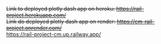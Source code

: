 ~~Link to deployed plotly dash app on heroku: https://rail-project.herokuapp.com/~~  
~~Link do deployed plotly dash app on render: https://cm-rail-project.onrender.com/~~  
https://rail-project-cm.up.railway.app/
